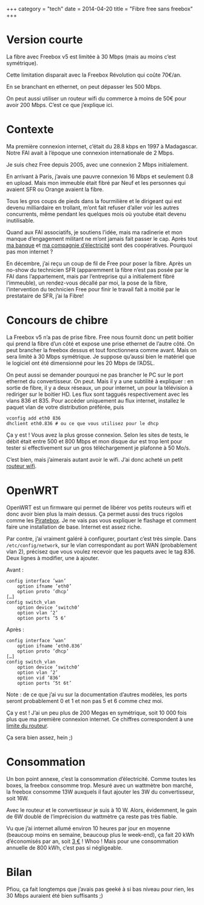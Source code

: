 +++
category = "tech"
date = 2014-04-20
title = "Fibre free sans freebox"
+++

# Version courte

La fibre avec Freebox v5 est limitée à 30 Mbps (mais au moins c’est
symétrique).

Cette limitation disparait avec la Freebox Révolution qui coûte 70€/an.

En se branchant en ethernet, on peut dépasser les 500 Mbps.

On peut aussi utiliser un routeur wifi du commerce à moins de 50€ pour
avoir 200 Mbps. C’est ce que j’explique ici.

# Contexte

Ma première connexion internet, c’était du 28.8 kbps en 1997 à
Madagascar. Notre FAI avait à l’époque une connexion internationale de
2 Mbps.

Je suis chez Free depuis 2005, avec une connexion 2 Mbps initialement.

En arrivant à Paris, j’avais une pauvre connexion 16 Mbps et seulement
0.8 en upload. Mais mon immeuble était fibré par Neuf et les personnes
qui avaient SFR ou Orange avaient la fibre.

Tous les gros coups de pieds dans la fourmilière et le dirigeant qui est
devenu milliardaire en trollant, m’ont fait refuser d’aller voir les
autres concurrents, même pendant les quelques mois où youtube était
devenu inutilisable.

Quand aux FAI associatifs, je soutiens l’idée, mais ma radinerie et mon
manque d’engagement militant ne m’ont jamais fait passer le cap. Après
tout [ma banque](http://www.lanef.com/) et [ma compagnie
d’électricité](http://www.enercoop.fr) sont des coopératives. Pourquoi
pas mon internet ?

En décembre, j’ai reçu un coup de fil de Free pour poser la fibre. Après
un no-show du technicien SFR (apparemment la fibre n’est pas posée par
le FAI dans l’appartement, mais par l’entreprise qui a initialement
fibré l’immeuble), un rendez-vous décallé par moi, la pose de la fibre,
l’intervention du technicien Free pour finir le travail fait à moitié
par le prestataire de SFR, j’ai la Fibre!

# Concours de chibre

La Freebox v5 n’a pas de prise fibre. Free nous fournit donc un petit
boitier qui prend la fibre d’un côté et expose une prise ethernet de
l’autre côté. On peut brancher la freebox dessus et tout fonctionnera
comme avant. Mais on sera limité à 30 Mbps symétrique. Je suppose
qu’aussi bien le matériel que le logiciel ont été dimensionné pour les
20 Mbps de l’ADSL.

On peut aussi se demander pourquoi ne pas brancher le PC sur le port
ethernet du convertisseur. On peut. Mais il y a une subtilité à
expliquer : en sortie de fibre, il y a deux réseaux, un pour internet,
un pour la télévision à rediriger sur le boitier HD. Les flux sont
taggués respectivement avec les vlans 836 et 835. Pour accéder
uniquement au flux internet, installez le paquet vlan de votre
distribution préférée, puis

```
vconfig add eth0 836
dhclient eth0.836 # ou ce que vous utilisez pour le dhcp
```

Ça y est ! Vous avez la plus grosse connexion. Selon les sites de tests,
le débit était entre 500 et 800 Mbps et mon disque dur est trop lent
pour tester si effectivement sur un gros téléchargement je plafonne à
50 Mo/s.

C’est bien, mais j’aimerais autant avoir le wifi. J’ai donc acheté un
petit [routeur wifi](http://wiki.openwrt.org/toh/tp-link/tl-wr1043nd).

# OpenWRT

OpenWRT est un firmware qui permet de libérer vos petits routeurs wifi
et donc avoir bien plus la main dessus. Ça permet aussi des trucs
rigolos comme les [Piratebox](http://pirateboxfr.com/bienvenue/). Je ne
vais pas vous expliquer le flashage et comment faire une installation de
base. Internet est assez riche.

Par contre, j’ai vraiment galéré à configurer, pourtant c’est très
simple. Dans `/etc/config/network`, sur le vlan correspondant au port
WAN (probablement vlan 2), précisez que vous voulez recevoir que les
paquets avec le tag 836. Deux lignes à modifier, une à ajouter.

Avant :

```
config interface ’wan’
    option ifname ’eth0’
    option proto ’dhcp’
[…]
config switch_vlan
    option device ’switch0’
    option vlan ’2’
    option ports ’5 6’
```

Après :

```
config interface ’wan’
    option ifname ’eth0.836’
    option proto ’dhcp’
[…]
config switch_vlan
    option device ’switch0’
    option vlan ’2’
    option vid ’836’
    option ports ’5t 6t’
```

Note : de ce que j’ai vu sur la documentation d’autres modèles, les
ports seront probablement 0 et 1 et non pas 5 et 6 comme chez moi.

Ça y est ! J’ai un peu plus de 200 Megas en symétrique, soit 10 000 fois
plus que ma première connexion internet. Ce chiffres correspondent à une
[limite du routeur](http://wiki.openwrt.org/doc/hardware/performance).

Ça sera bien assez, hein ;)

# Consommation

Un bon point annexe, c’est la consommation d’électricité. Comme toutes
les boxes, la freebox consomme trop. Mesuré avec un wattmètre bon
marché, la freebox consomme 13W auxquels il faut ajouter les 3W du
convertisseur, soit 16W.

Avec le routeur et le convertisseur je suis à 10 W. Alors, évidemment,
le gain de 6W doublé de l’imprécision du wattmètre ça reste pas très
fiable.

Vu que j’ai internet allumé environ 10 heures par jour en moyenne
(beaucoup moins en semaine, beaucoup plus le week-end), ça fait 20 kWh
d’économisés par an, soit
[3 €](http://www.enercoop.fr/Tarifs_484.html) ! Whoo ! Mais pour une
consommation annuelle de 800 kWh, c’est pas si négligeable.

# Bilan

Pfiou, ça fait longtemps que j’avais pas geeké à si bas niveau pour
rien, les 30 Mbps auraient été bien suffisants ;)
